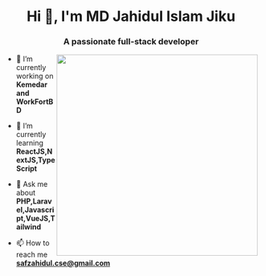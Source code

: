 <h1 align="center">Hi 👋, I'm MD Jahidul Islam Jiku</h1>
<h3 align="center">A passionate full-stack developer</h3>
<img align="right" width="400" src="https://camo.githubusercontent.com/5ddf73ad3a205111cf8c686f687fc216c2946a75005718c8da5b837ad9de78c9/68747470733a2f2f7468756d62732e6766796361742e636f6d2f4576696c4e657874446576696c666973682d736d616c6c2e676966">

- 🔭 I’m currently working on **Kemedar and WorkFortBD**

- 🌱 I’m currently learning **ReactJS,NextJS,TypeScript**

- 💬 Ask me about **PHP,Laravel,Javascript,VueJS,Tailwind**

- 📫 How to reach me **safzahidul.cse@gmail.com**
